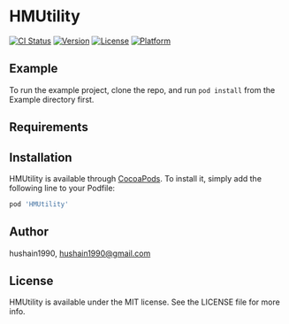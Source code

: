 # HMUtility

[![CI Status](https://img.shields.io/travis/hushain1990/HMUtility.svg?style=flat)](https://travis-ci.org/hushain1990/HMUtility)
[![Version](https://img.shields.io/cocoapods/v/HMUtility.svg?style=flat)](https://cocoapods.org/pods/HMUtility)
[![License](https://img.shields.io/cocoapods/l/HMUtility.svg?style=flat)](https://cocoapods.org/pods/HMUtility)
[![Platform](https://img.shields.io/cocoapods/p/HMUtility.svg?style=flat)](https://cocoapods.org/pods/HMUtility)

## Example

To run the example project, clone the repo, and run `pod install` from the Example directory first.

## Requirements

## Installation

HMUtility is available through [CocoaPods](https://cocoapods.org). To install
it, simply add the following line to your Podfile:

```ruby
pod 'HMUtility'
```

## Author

hushain1990, hushain1990@gmail.com

## License

HMUtility is available under the MIT license. See the LICENSE file for more info.
